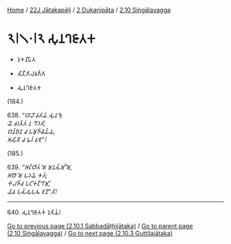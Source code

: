 
[Home](/) / [22J Jātakapāḷi](../...md) / [2 Dukanipāta](...md) / [2.10 Siṅgālavagga](../22J/2/2.10.md)

# 𑁨𑁇𑁧𑁦𑁇𑁨 𑀲𑀼𑀦𑀔𑀚𑀸𑀢𑀓

* 𑀤𑀼𑀓𑀦𑀺𑀧𑀸𑀢

* 𑀲𑀺𑀗𑁆𑀕𑀸𑀮𑀯𑀕𑁆𑀕

* 𑀲𑀼𑀦𑀔𑀚𑀸𑀢𑀓

(184.)

638\. _“𑀩𑀸𑀮𑁄 𑀯𑀢𑀸𑀬𑀁 𑀲𑀼𑀦𑀔𑁄,_  
_𑀬𑁄 𑀯𑀭𑀢𑁆𑀢𑀁 𑀦 𑀔𑀸𑀤𑀢𑀺;_  
_𑀩𑀦𑁆𑀥𑀦𑀸 𑀘 𑀧𑀫𑀼𑀜𑁆𑀘𑁂𑀬𑁆𑀬,_  
_𑀅𑀲𑀺𑀢𑁄 𑀘 𑀖𑀭𑀁 𑀯𑀚𑁂”𑁇_  


(185.)

639\. _“𑀅𑀝𑁆𑀞𑀺𑀢𑀁 𑀫𑁂 𑀫𑀦𑀲𑁆𑀫𑀺𑀁 𑀫𑁂,_  
_𑀅𑀣𑁄 𑀫𑁂 𑀳𑀤𑀬𑁂 𑀓𑀢𑀁;_  
_𑀓𑀸𑀮𑀜𑁆𑀘 𑀧𑀝𑀺𑀓𑀗𑁆𑀔𑀸𑀫𑀺,_  
_𑀬𑀸𑀯 𑀧𑀲𑁆𑀲𑀼𑀧𑀢𑀽 𑀚𑀦𑁄”𑀢𑀺𑁇_  


---

640\. 𑀲𑀼𑀦𑀔𑀚𑀸𑀢𑀓𑀁 𑀤𑀼𑀢𑀺𑀬𑀁𑁇



[Go to previous page (2.10.1 Sabbadāṭhijātaka)](2.10.1.md) / [Go to parent page (2.10 Siṅgālavagga)](../22J/2/2.10.md) / [Go to next page (2.10.3 Guttilajātaka)](2.10.3.md)


